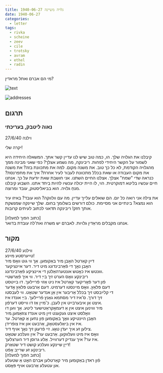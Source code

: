```yaml
---
title: גלויה משיינה 1940-06-27
date: 1940-06-27
categories:
  - letter
tags:
  - rivka
  - scheine
  - zeev
  - cile
  - trotsky
  - avram
  - ethel
  - radin
---
```



מי הם אברם ואתל מראדין?

![text](/pupko-papers/assets/images/1940-06-27-content.jpg)

![addresses](/pupko-papers/assets/images/1940-06-27-addresses.jpg)

## תרגום
### נאוה ליטבק, בעריכתי
וילנה 27/6/40

יקרה שלי!

קיבלנו את הגלויה שלך. הו, כמה טוב שיש לנו עדיין קשר אתך.
המשאלה היחידה היא לשמור על הקשר היחידי לפחות.
ריבינקה, מה נשמע אצלך? כפי שאני מבינה ממך מהגלויה הקודמת, לא כל כך טוב.
את משנה מקום. למה את מתכוונת בזה? את משנה את מקום העבודה או שאת בכלל 
מתכוונת לעבור לעיר אחרת? איך את מתפרנסת? כנראה שדי "שמח" אצלך.
אצלנו החיים השתנו. אני חושבת שאת יודעת על כך. אנחנו חיים עכשיו בליטא דמוקרטית.
הוי, לו היית יכולה עכשיו להיות ביחד אתנו.
השבוע קיבלנו מנחַ גלויה. הוא בביאליסטוק, עובד ומרוצה.

את צילה אני רואה כל יום. הם שואלים עלייך עדיין. 
מה עם וולווקה? הוא עובד? באיזו עיר הוא נמצא?
בינתיים אני מסיימת. כולם דורשים בשלומך בחום.
שלך שיינקה שמנשקת אותך חזק!
ריבינקה תדאגי לכתוב לעיתים קרובות.

[כתוב הפוך למעלה]  
אנחנו מקבלים מראַדין גלויות. לאברם יש משרה ואת'לה עובדת בדואר.



## מקור

ווילנע  27/6/40  
טײַערסטע מײַנע!  
דײַן קאַרטל האׇבן מיר באַקומען. אַך ווי גוט וואׇס מיר  
האׇבן נאׇך די פֿאַרבינדונג מיט דיר. דער איינציקער  
וווּנטש איז כאׇטש אונטערהאַלטן די איינציקע פֿאַרבינדונג.  
ריבינקע וואׇס הערט זיך בייַ דיר. ווי איך פֿאַרשטיי   
פֿון דער פֿאׇריקער קאַרטל איז ניט אַזוי פֿריילעך. דו בײַטסט  
דעם פּלאַץ. וואׇס מיינסטו דערמיט. דעם אַרבעט פּלאַץ אׇדער   
די קלײַבסט זיך בכלל אַריבער אין אַן אנדער שטאׇט. ווי לעבסטו  
זיך דורך. ס'איז דיר מסתּמא גאַנץ פֿריילעך. בײַ אונדז איז  
איצט אַן איבערבײַט אין לעבן. כ'מיין אַז דו ווייסט דערפֿון.  
מיר וווינען איצט אין אַ דעמאׇקראַטישער ליטע. אַך ווען דו   
וואׇלסט איצט געקענט זײַן מיט אונדז צוזאַמען.מיר  
האׇבן הײַנטיקע וואׇך באַקומען פון נחען אַ קאַרטל. ער   
איז אין ביאַלעסטאׇק, אַרבעט און איז צופֿרידן.  
צילען זע איך יעדן טאׇג. זיי פֿרעגן זיך נאׇך אויף דיר.  
וואׇס איז מיט וועלווקען. אַרבעט ער? אין וועלכע שטאׇט  
איז ער? איך ענדיק דערווײַל. אַלע גרוסן דיר הערצלעך.  
דייַן שיינקע וועלכע קושט דיר שטאַרק!  
ריבינקע זע שרייַב אׇפֿט.  
[כתוב הפוך למעלה]  
פֿון ראדן באַקומען מיר קאַרטלען אברם האׇט אַ שטעלע  
און עטעלע אַרבעט אויף פּאׇסט.  

